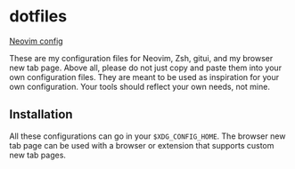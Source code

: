# dotfiles

[Neovim config](https://github.com/realprogrammersusevim/dotfiles/tree/main/nvim)

These are my configuration files for Neovim, Zsh, gitui, and my browser new tab
page. Above all, please do not just copy and paste them into your own
configuration files. They are meant to be used as inspiration for your own
configuration. Your tools should reflect your own needs, not mine.

## Installation

All these configurations can go in your `$XDG_CONFIG_HOME`. The browser new tab
page can be used with a browser or extension that supports custom new tab pages.
